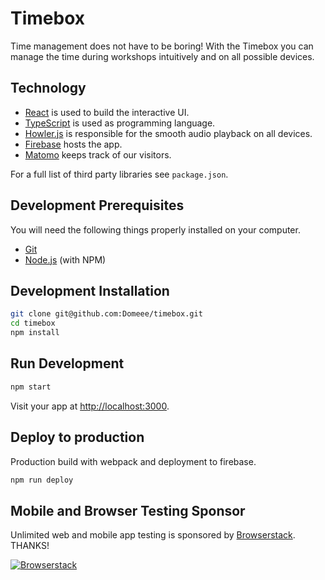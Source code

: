 # Timebox

Time management does not have to be boring! With the Timebox you can manage the time during workshops intuitively and on all possible devices.

## Technology

- [React](https://reactjs.org/) is used to build the interactive UI.
- [TypeScript](https://www.typescriptlang.org/) is used as programming language.
- [Howler.js](https://howlerjs.com/) is responsible for the smooth audio playback on all devices.
- [Firebase](https://firebase.google.com/) hosts the app.
- [Matomo](https://matomo.org/) keeps track of our visitors.

For a full list of third party libraries see `package.json`.

## Development Prerequisites

You will need the following things properly installed on your computer.

- [Git](https://git-scm.com)
- [Node.js](https://nodejs.org) (with NPM)

## Development Installation

```sh
git clone git@github.com:Domeee/timebox.git
cd timebox
npm install
```

## Run Development

```sh
npm start
```

Visit your app at [http://localhost:3000](http://localhost:3000).

## Deploy to production

Production build with webpack and deployment to firebase.

```sh
npm run deploy
```

## Mobile and Browser Testing Sponsor

Unlimited web and mobile app testing is sponsored by [Browserstack](https://www.browserstack.com/). THANKS!

[![Browserstack](https://timebox-test.donhubi.ch/browserstack.png "Browserstack")](https://www.browserstack.com)
